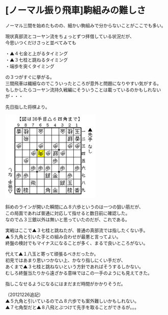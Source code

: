 # [ノーマル振り飛車]駒組みの難しさ

ノーマル三間を始めたものの、細かい駒組みで分からないことがここでも多い。

現状真部流とコーヤン流をちょっとずつ拝借している状況だが、  
今思いつくだけさっと並べてみても

・▲４七金と上がるタイミング  
・▲３七桂と跳ねるタイミング  
・端歩を突くタイミング  

の３つがすぐに挙がる。  
三間飛車は繊細なのでこういったところが意外と問題になりやすい気がする。  
もしかしたらコーヤン流持久戦編にそういうことは載っているのかもしれないが・・・


先日指した将棋より。

![](images/20121225.png)

斜めのラインが開いた瞬間に△８六歩というのは一つの狙い筋だが、  
この局面であれば普通に対応して指せると数日前に確認した。  
なので△３三銀以外は無いと思っていたのだが、これである。

実戦はここで▲３七桂と跳ねたが、普通の真部流では指したくない手。  
▲５九角と引いた手との組み合わせが最悪と言ってよい。  
終盤の検討でもマイナスになることが多く、まるで良いところがない。

代えて▲１八玉と寄って頑張るべきだったか。  
初見ではあまり思いつかない上、かなり指しにくい手だが、  
あくまで▲３七桂と跳ねないという方針であればそうするしかない。  
むしろ終盤当たりから遠ざかる意味ではこの一手のようにも見えてきた。

指しこなせるようになるにはまだまだ時間がかかりそうだ。

（20121226追記）  
▲５九角と引いているので△８六歩でも案外難しいかもしれない。  
▲７七角型だと▲８八飛とぶつけて先手を取ることができるが。。。
